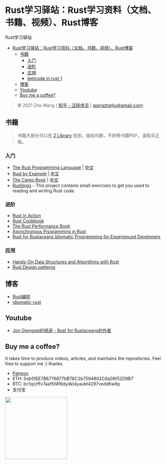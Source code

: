 # Rust学习驿站：Rust学习资料（文档、书籍、视频）、Rust博客

Rust学习驿站

- [Rust学习驿站：Rust学习资料（文档、书籍、视频）、Rust博客](#rust学习驿站rust学习资料文档书籍视频rust博客)
  - [书籍](#书籍)
    - [入门](#入门)
    - [进阶](#进阶)
    - [应用](#应用)
    - [leetcode in rust 1](https://github.com/netcan/Leetcode-Rust)
  - [博客](#博客)
  - [Youtube](#youtube)
  - [Buy me a coffee?](#buy-me-a-coffee)

> © 2021 Zhe Wang ( [知乎 - 泛程序员](https://www.zhihu.com/people/wangzhetju) | [wangzhetju@gmail.com](mailto:wangzhetju@gmai.com))

## 书籍

> 书籍大部分可以在 [Z Library](https://b-ok.cc/) 找到，版权问题，不附带书籍PDF，请购买正版。

### 入门

- [The Rust Programming Language](https://doc.rust-lang.org/book/title-page.html#the-rust-programming-language) | [中文](https://kaisery.github.io/trpl-zh-cn/title-page.html)
- [Rust by Example](https://doc.rust-lang.org/rust-by-example/index.html#rust-by-example) | [中文](https://github.com/rust-lang-cn/rust-by-example-cn)
- [The Cargo Book](https://doc.rust-lang.org/cargo/) | [中文](https://github.com/rust-lang-cn/cargo-cn)
- [Rustlings](https://github.com/rust-lang/rustlings) - This project contains small exercises to get you used to reading and writing Rust code.

### 进阶

- [Rust In Action](https://github.com/rust-in-action/code)
- [Rust Cookbook](https://rust-lang-nursery.github.io/rust-cookbook/intro.html)
- [The Rust Performance Book](https://nnethercote.github.io/perf-book/title-page.html#the-rust-performance-book)
- [Asynchronous Programming in Rust](https://rust-lang.github.io/async-book/01_getting_started/01_chapter.html)
- [Rust for Rustaceans Idiomatic Programming for Experienced Developers]()

### 应用

- [Hands-On Data Structures and Algorithms with Rust](https://github.com/PacktPublishing/Hands-On-Data-Structures-and-Algorithms-with-Rust)
- [Rust Design patterns](https://rust-unofficial.github.io/patterns/intro.html#design-patterns)

## 博客

- [Rust编程](https://zhuanlan.zhihu.com/rust-lang)
- [idiomatic-rust](https://github.com/mre/idiomatic-rust)

## Youtube

- [Jon Gjengset的频道 - Rust for Rustaceans的作者](https://www.youtube.com/c/JonGjengset)

## Buy me a coffee?

It takes time to produce videos, articles, and maintains the repositories.
Feel free to support me :) thanks.

- [Patreon](https://www.patreon.com/funcoder777)
- ETH: 0xb5fEE7B6776877bB78C2b7594802C6a09f52D9B7
- BTC: bc1qrjrffv7aaf5f4f6dydkt4yaukt4297vedd6w6p
- 支付宝

<img src="https://github.com/wangzhe3224/awesome-systematic-trading/blob/master/assets/IMG_0825.jpg" width="200" height="200" />
